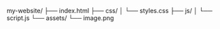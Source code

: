 my-website/
├── index.html
├── css/
│   └── styles.css
├── js/
│   └── script.js
└── assets/
    └── image.png
